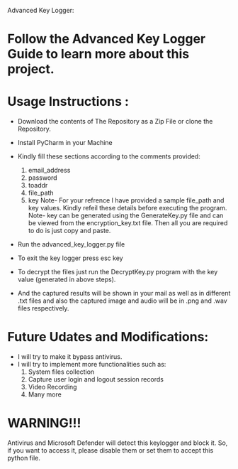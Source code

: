 Advanced Key Logger:

# Follow the Advanced Key Logger Guide to learn more about this project.

# Usage Instructions :

- Download the contents of The Repository as a Zip File or clone the Repository.

- Install PyCharm in your Machine

- Kindly fill these sections according to the comments provided:
    1. email_address
    2. password
    3. toaddr
    4. file_path
    5. key
Note- For your refrence I have provided a sample file_path and key values. Kindly refeil these details before executing the program.
Note- key can be generated using the GenerateKey.py file and can be viewed from the encryption_key.txt file. Then all you are required to do is just copy and paste.

- Run the advanced_key_logger.py file

- To exit the key logger press esc key

- To decrypt the files just run the DecryptKey.py program with the key value (generated in above steps).

- And the captured results will be shown in your mail as well as in different .txt files and also the captured image and audio will be in .png and .wav files respectively.

# Future Udates and Modifications:
- I will try to make it bypass antivirus.
- I will try to implement more functionalities such as:
  1. System files collection
  2. Capture user login and logout session records
  3. Video Recording
  4. Many more

# WARNING!!!

Antivirus and Microsoft Defender will detect this keylogger and block it. So, if you want to access it, please disable them or set them to accept this python file.
